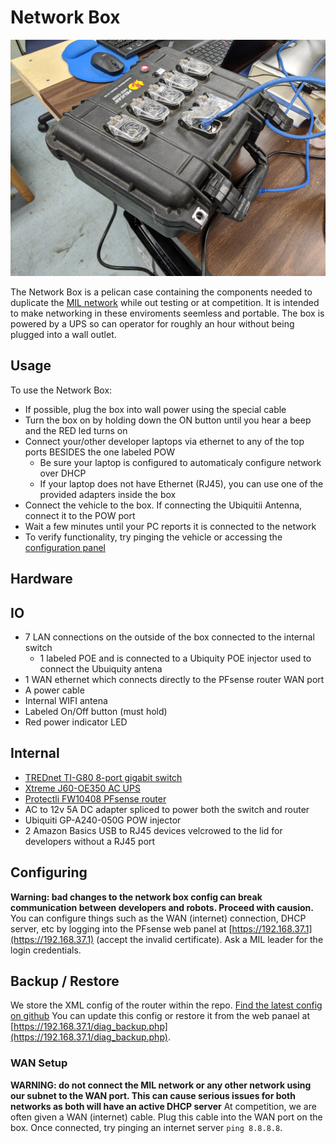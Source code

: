 # Network Box
![Network Box](network_box.jpg)

The Network Box is a pelican case containing the components needed
to duplicate the [MIL network](network) while out testing or at competition.
It is intended to make networking in these enviroments seemless and portable.
The box is powered by a UPS so can operator for roughly an hour
without being plugged into a wall outlet.


## Usage
To use the Network Box:
* If possible, plug the box into wall power using the special cable
* Turn the box on by holding down the ON button until you hear a beep and the RED led turns on
* Connect your/other developer laptops via ethernet to any of the top ports BESIDES the one labeled POW
  * Be sure your laptop is configured to automaticaly configure network over DHCP
  * If your laptop does not have Ethernet (RJ45), you can use one of the provided adapters inside the box
* Connect the vehicle to the box. If connecting the Ubiquitii Antenna, connect it to the POW port
* Wait a few minutes until your PC reports it is connected to the network
* To verify functionality, try pinging the vehicle or accessing the [configuration panel](#Configuration)

## Hardware

## IO
* 7 LAN connections on the outside of the box connected to the internal switch
  * 1 labeled POE and is connected to a Ubiquity POE injector used to connect
the Ubuiquity antena
* 1 WAN ethernet which connects directly to the PFsense router WAN port
* A power cable 
* Internal WIFI antena
* Labeled On/Off button (must hold)
* Red power indicator LED


## Internal
* [TREDnet TI-G80 8-port gigabit switch](https://www.trendnet.com/products/industrial-switches/TI-G80)
* [Xtreme J60-OE350 AC UPS](https://www.amazon.com/Xtreme-Power-Conversion-J60-350-Lithium/dp/B01M6Z1LJP/ref=pd_sbs_421_t_2/134-1879969-9121638?_encoding=UTF8&pd_rd_i=B01M6Z1LJP&pd_rd_r=b8c3ce7f-63e7-4436-94b9-1167024d1f20&pd_rd_w=pt6dy&pd_rd_wg=tIffo&pf_rd_p=5cfcfe89-300f-47d2-b1ad-a4e27203a02a&pf_rd_r=1FV7RXC72XPWH0T5AA14&psc=1&refRID=1FV7RXC72XPWH0T5AA14)
* [Protectli FW10408 PFsense router](https://protectli.com/product/fw1/)
* AC to 12v 5A DC adapter spliced to power both the switch and router
* Ubiquiti GP-A240-050G POW injector
* 2 Amazon Basics USB to RJ45 devices velcrowed to the lid for developers without a RJ45 port

## Configuring
**Warning: bad changes to the network box config can break
communication between developers and robots. Proceed with causion.**
You can configure things such as the WAN (internet) connection, DHCP server,
etc by logging into the PFsense web panel at [https://192.168.37.1](https://192.168.37.1) (accept the invalid certificate). Ask a MIL leader for the login credentials.

## Backup / Restore
We store the XML config of the router within the repo. [Find the latest config on github](https://google.com)
You can update this config or restore it from the web panael at [https://192.168.37.1/diag_backup.php](https://192.168.37.1/diag_backup.php).

### WAN Setup
**WARNING: do not connect the MIL network or any other network using our subnet to the WAN port. This can cause serious issues for both networks
as both will have an active DHCP server**
At competition, we are often given a WAN (internet) cable. Plug this cable into the WAN port on the box. Once connected,
try pinging an internet server `ping 8.8.8.8`.
